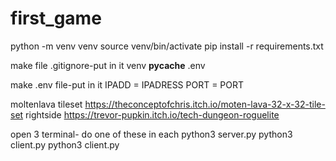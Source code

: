 # first_game
python -m venv venv
source venv/bin/activate
pip install -r requirements.txt

make file .gitignore-put in it 
venv
__pycache__
.env

make .env file-put in it
IPADD = IPADRESS
PORT = PORT


moltenlava tileset
https://theconceptofchris.itch.io/moten-lava-32-x-32-tile-set
rightside
https://trevor-pupkin.itch.io/tech-dungeon-roguelite


open 3 terminal- do one of these in each
python3 server.py
python3 client.py
python3 client.py